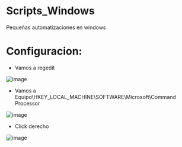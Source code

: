 # Scripts_Windows
Pequeñas automatizaciones en windows

# Configuracion:
- Vamos a regedit  
  
![image](https://user-images.githubusercontent.com/103390623/236185384-2e0f2322-ea7c-48f2-abd7-c7bc15ea98da.png)

- Vamos a Equipo\HKEY_LOCAL_MACHINE\SOFTWARE\Microsoft\Command Processor
  
![image](https://user-images.githubusercontent.com/103390623/236186371-fc6ca3ba-d3fd-44fe-9a0a-2d4a02bf8fc7.png)

- Click derecho 
  
![image](https://user-images.githubusercontent.com/103390623/236186858-7003d018-f123-4607-834f-286b31b273cc.png)
